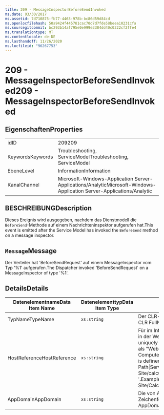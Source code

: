 ```yaml
---
title: 209 - MessageInspectorBeforeSendInvoked
ms.date: 03/30/2017
ms.assetid: 7d710875-fb77-4463-978b-bc86d59d84cd
ms.openlocfilehash: 50a9424f445781cac70d7d7fde58beea10231cfa
ms.sourcegitcommit: bc293b14af795e0e999e3304dd40c0222cf2ffe4
ms.translationtype: MT
ms.contentlocale: de-DE
ms.lasthandoff: 11/26/2020
ms.locfileid: "96267753"
---
```

# <a name="209---messageinspectorbeforesendinvoked"></a><span data-ttu-id="eb9cc-102">209 - MessageInspectorBeforeSendInvoked</span><span class="sxs-lookup"><span data-stu-id="eb9cc-102">209 - MessageInspectorBeforeSendInvoked</span></span>

## <a name="properties"></a><span data-ttu-id="eb9cc-103">Eigenschaften</span><span class="sxs-lookup"><span data-stu-id="eb9cc-103">Properties</span></span>  
  
|||  
|-|-|  
|<span data-ttu-id="eb9cc-104">id</span><span class="sxs-lookup"><span data-stu-id="eb9cc-104">ID</span></span>|<span data-ttu-id="eb9cc-105">209</span><span class="sxs-lookup"><span data-stu-id="eb9cc-105">209</span></span>|  
|<span data-ttu-id="eb9cc-106">Keywords</span><span class="sxs-lookup"><span data-stu-id="eb9cc-106">Keywords</span></span>|<span data-ttu-id="eb9cc-107">Troubleshooting, ServiceModel</span><span class="sxs-lookup"><span data-stu-id="eb9cc-107">Troubleshooting, ServiceModel</span></span>|  
|<span data-ttu-id="eb9cc-108">Ebene</span><span class="sxs-lookup"><span data-stu-id="eb9cc-108">Level</span></span>|<span data-ttu-id="eb9cc-109">Information</span><span class="sxs-lookup"><span data-stu-id="eb9cc-109">Information</span></span>|  
|<span data-ttu-id="eb9cc-110">Kanal</span><span class="sxs-lookup"><span data-stu-id="eb9cc-110">Channel</span></span>|<span data-ttu-id="eb9cc-111">Microsoft-Windows-Application Server-Applications/Analytic</span><span class="sxs-lookup"><span data-stu-id="eb9cc-111">Microsoft-Windows-Application Server-Applications/Analytic</span></span>|  
  
## <a name="description"></a><span data-ttu-id="eb9cc-112">BESCHREIBUNG</span><span class="sxs-lookup"><span data-stu-id="eb9cc-112">Description</span></span>  

 <span data-ttu-id="eb9cc-113">Dieses Ereignis wird ausgegeben, nachdem das Dienstmodell die `BeforeSend`-Methode auf einem Nachrichteninspektor aufgerufen hat.</span><span class="sxs-lookup"><span data-stu-id="eb9cc-113">This event is emitted after the Service Model has invoked the `BeforeSend` method on a message inspector.</span></span>  
  
## <a name="message"></a><span data-ttu-id="eb9cc-114">`Message`</span><span class="sxs-lookup"><span data-stu-id="eb9cc-114">Message</span></span>  

 <span data-ttu-id="eb9cc-115">Der Verteiler hat 'BeforeSendRequest' auf einem MessageInspector vom Typ '%1' aufgerufen.</span><span class="sxs-lookup"><span data-stu-id="eb9cc-115">The Dispatcher invoked 'BeforeSendRequest' on a MessageInspector of type '%1'.</span></span>  
  
## <a name="details"></a><span data-ttu-id="eb9cc-116">Details</span><span class="sxs-lookup"><span data-stu-id="eb9cc-116">Details</span></span>  
  
|<span data-ttu-id="eb9cc-117">Datenelementname</span><span class="sxs-lookup"><span data-stu-id="eb9cc-117">Data Item Name</span></span>|<span data-ttu-id="eb9cc-118">Datenelementtyp</span><span class="sxs-lookup"><span data-stu-id="eb9cc-118">Data Item Type</span></span>|<span data-ttu-id="eb9cc-119">BESCHREIBUNG</span><span class="sxs-lookup"><span data-stu-id="eb9cc-119">Description</span></span>|  
|--------------------|--------------------|-----------------|  
|<span data-ttu-id="eb9cc-120">TypName</span><span class="sxs-lookup"><span data-stu-id="eb9cc-120">TypeName</span></span>|`xs:string`|<span data-ttu-id="eb9cc-121">Der CLR-FullName des aufgerufenen `MessageInspector`-Typs.</span><span class="sxs-lookup"><span data-stu-id="eb9cc-121">The CLR FullName of the type of the invoked `MessageInspector`.</span></span>|  
|<span data-ttu-id="eb9cc-122">HostReference</span><span class="sxs-lookup"><span data-stu-id="eb9cc-122">HostReference</span></span>|`xs:string`|<span data-ttu-id="eb9cc-123">Für im Internet gehostete Dienste identifiziert dieses Feld den Dienst in der Webhierarchie eindeutig.</span><span class="sxs-lookup"><span data-stu-id="eb9cc-123">For Web-hosted services, this field uniquely identifies the service in the Web hierarchy.</span></span> <span data-ttu-id="eb9cc-124">Sein Format ist als "Website Name Anwendungspfad für virtuelle Computer&#124;virtuellen Dienst Pfad&#124;Dienst Name '" definiert.</span><span class="sxs-lookup"><span data-stu-id="eb9cc-124">Its format is defined as 'Web Site Name Application Virtual Path&#124;Service Virtual Path&#124;ServiceName'.</span></span> <span data-ttu-id="eb9cc-125">Beispiel: "Default Web Site/calculatorapplication&#124;/CalculatorService.svc&#124;CalculatorService '.</span><span class="sxs-lookup"><span data-stu-id="eb9cc-125">Example: 'Default Web Site/CalculatorApplication&#124;/CalculatorService.svc&#124;CalculatorService'.</span></span>|  
|<span data-ttu-id="eb9cc-126">AppDomain</span><span class="sxs-lookup"><span data-stu-id="eb9cc-126">AppDomain</span></span>|`xs:string`|<span data-ttu-id="eb9cc-127">Die von AppDomain.CurrentDomain.FriendlyName zurückgegebene Zeichenfolge.</span><span class="sxs-lookup"><span data-stu-id="eb9cc-127">The string returned by AppDomain.CurrentDomain.FriendlyName.</span></span>|
